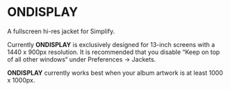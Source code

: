 # ONDISPLAY
A fullscreen hi-res jacket for Simplify.

Currently __ONDISPLAY__ is exclusively designed for 13-inch screens with a 1440 x 900px resolution.
It is recommended that you disable “Keep on top of all other windows“ under Preferences → Jackets.

__ONDISPLAY__ currently works best when your album artwork is at least 1000 x 1000px.
